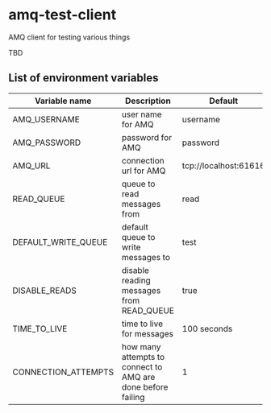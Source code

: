 # amq-test-client
AMQ client for testing various things

TBD

## List of environment variables

|Variable name|Description|Default|
|-------------|-----------|-------|
|AMQ_USERNAME|user name for AMQ|username|
|AMQ_PASSWORD|password for AMQ|password|
|AMQ_URL|connection url for AMQ|tcp://localhost:61616|
|READ_QUEUE|queue to read messages from|read|
|DEFAULT_WRITE_QUEUE|default queue to write messages to|test|
|DISABLE_READS|disable reading messages from READ_QUEUE|true|
|TIME_TO_LIVE|time to live for messages|100 seconds|
|CONNECTION_ATTEMPTS|how many attempts to connect to AMQ are done before failing|1|
